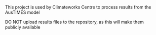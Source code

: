 This project is used by Climateworks Centre to process results from the AusTIMES model

DO NOT upload results files to the repository, as this will make them publicly available
